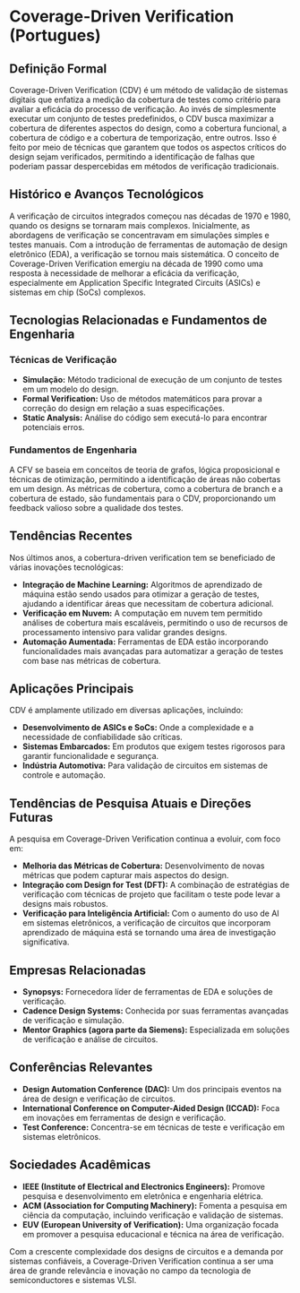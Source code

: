 # Coverage-Driven Verification (Portugues)

## Definição Formal

Coverage-Driven Verification (CDV) é um método de validação de sistemas digitais que enfatiza a medição da cobertura de testes como critério para avaliar a eficácia do processo de verificação. Ao invés de simplesmente executar um conjunto de testes predefinidos, o CDV busca maximizar a cobertura de diferentes aspectos do design, como a cobertura funcional, a cobertura de código e a cobertura de temporização, entre outros. Isso é feito por meio de técnicas que garantem que todos os aspectos críticos do design sejam verificados, permitindo a identificação de falhas que poderiam passar despercebidas em métodos de verificação tradicionais.

## Histórico e Avanços Tecnológicos

A verificação de circuitos integrados começou nas décadas de 1970 e 1980, quando os designs se tornaram mais complexos. Inicialmente, as abordagens de verificação se concentravam em simulações simples e testes manuais. Com a introdução de ferramentas de automação de design eletrônico (EDA), a verificação se tornou mais sistemática. O conceito de Coverage-Driven Verification emergiu na década de 1990 como uma resposta à necessidade de melhorar a eficácia da verificação, especialmente em Application Specific Integrated Circuits (ASICs) e sistemas em chip (SoCs) complexos.

## Tecnologias Relacionadas e Fundamentos de Engenharia

### Técnicas de Verificação

- **Simulação:** Método tradicional de execução de um conjunto de testes em um modelo do design.
- **Formal Verification:** Uso de métodos matemáticos para provar a correção do design em relação a suas especificações.
- **Static Analysis:** Análise do código sem executá-lo para encontrar potenciais erros.

### Fundamentos de Engenharia

A CFV se baseia em conceitos de teoria de grafos, lógica proposicional e técnicas de otimização, permitindo a identificação de áreas não cobertas em um design. As métricas de cobertura, como a cobertura de branch e a cobertura de estado, são fundamentais para o CDV, proporcionando um feedback valioso sobre a qualidade dos testes.

## Tendências Recentes

Nos últimos anos, a cobertura-driven verification tem se beneficiado de várias inovações tecnológicas:

- **Integração de Machine Learning:** Algoritmos de aprendizado de máquina estão sendo usados para otimizar a geração de testes, ajudando a identificar áreas que necessitam de cobertura adicional.
- **Verificação em Nuvem:** A computação em nuvem tem permitido análises de cobertura mais escaláveis, permitindo o uso de recursos de processamento intensivo para validar grandes designs.
- **Automação Aumentada:** Ferramentas de EDA estão incorporando funcionalidades mais avançadas para automatizar a geração de testes com base nas métricas de cobertura.

## Aplicações Principais

CDV é amplamente utilizado em diversas aplicações, incluindo:

- **Desenvolvimento de ASICs e SoCs:** Onde a complexidade e a necessidade de confiabilidade são críticas.
- **Sistemas Embarcados:** Em produtos que exigem testes rigorosos para garantir funcionalidade e segurança.
- **Indústria Automotiva:** Para validação de circuitos em sistemas de controle e automação.

## Tendências de Pesquisa Atuais e Direções Futuras

A pesquisa em Coverage-Driven Verification continua a evoluir, com foco em:

- **Melhoria das Métricas de Cobertura:** Desenvolvimento de novas métricas que podem capturar mais aspectos do design.
- **Integração com Design for Test (DFT):** A combinação de estratégias de verificação com técnicas de projeto que facilitam o teste pode levar a designs mais robustos.
- **Verificação para Inteligência Artificial:** Com o aumento do uso de AI em sistemas eletrônicos, a verificação de circuitos que incorporam aprendizado de máquina está se tornando uma área de investigação significativa.

## Empresas Relacionadas

- **Synopsys:** Fornecedora líder de ferramentas de EDA e soluções de verificação.
- **Cadence Design Systems:** Conhecida por suas ferramentas avançadas de verificação e simulação.
- **Mentor Graphics (agora parte da Siemens):** Especializada em soluções de verificação e análise de circuitos.

## Conferências Relevantes

- **Design Automation Conference (DAC):** Um dos principais eventos na área de design e verificação de circuitos.
- **International Conference on Computer-Aided Design (ICCAD):** Foca em inovações em ferramentas de design e verificação.
- **Test Conference:** Concentra-se em técnicas de teste e verificação em sistemas eletrônicos.

## Sociedades Acadêmicas

- **IEEE (Institute of Electrical and Electronics Engineers):** Promove pesquisa e desenvolvimento em eletrônica e engenharia elétrica.
- **ACM (Association for Computing Machinery):** Fomenta a pesquisa em ciência da computação, incluindo verificação e validação de sistemas.
- **EUV (European University of Verification):** Uma organização focada em promover a pesquisa educacional e técnica na área de verificação.

Com a crescente complexidade dos designs de circuitos e a demanda por sistemas confiáveis, a Coverage-Driven Verification continua a ser uma área de grande relevância e inovação no campo da tecnologia de semiconductores e sistemas VLSI.